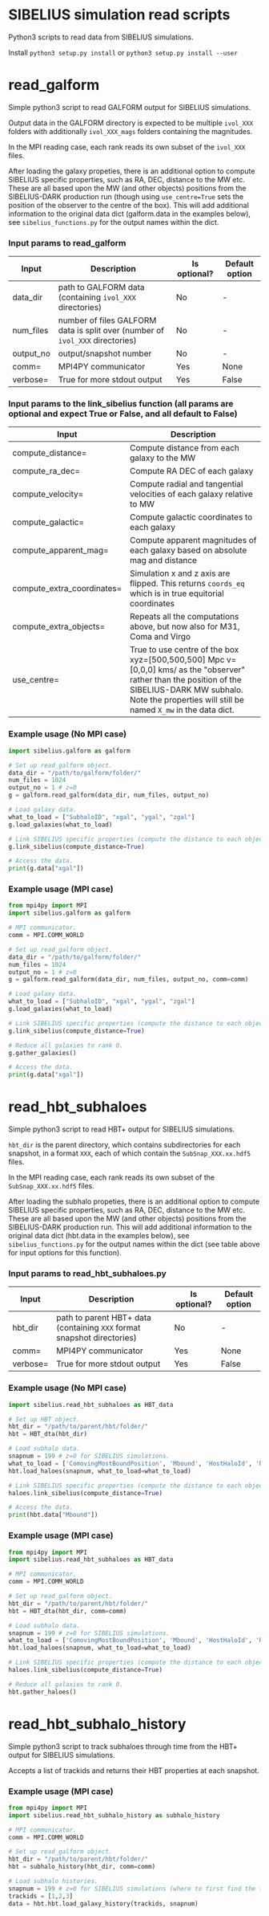 # SIBELIUS simulation read scripts

Python3 scripts to read data from SIBELIUS simulations.

Install `python3 setup.py install` or `python3 setup.py install --user`

# read_galform

Simple python3 script to read GALFORM output for SIBELIUS simulations.

Output data in the GALFORM directory is expected to be multiple `ivol_XXX` folders with additionally `ivol_XXX_mags` folders containing the magnitudes.

In the MPI reading case, each rank reads its own subset of the `ivol_XXX` files.

After loading the galaxy propeties, there is an additional option to compute SIBELIUS specific properties, such as RA, DEC, distance to the MW etc. 
These are all based upon the MW (and other objects) positions from the SIBELIUS-DARK production run (though using `use_centre=True` sets the position of the observer to the centre of the box). This will add additional information to the original data
dict (galform.data in the examples below), see `sibelius_functions.py` for the output names within the dict.

### Input params to read_galform

| Input | Description | Is optional? | Default option |
| ----- | ----------- | --------- | ------- | 
| data_dir | path to GALFORM data (containing `ivol_XXX` directories) | No | - |
| num_files | number of files GALFORM data is split over (number of `ivol_XXX` directories) | No | - |
| output_no | output/snapshot number | No | - | 
| comm= | MPI4PY communicator | Yes | None |
| verbose= | True for more stdout output | Yes | False |

### Input params to the link_sibelius function (all params are optional and expect True or False, and all default to False)

| Input | Description |
| ----- | ----------- | 
| compute_distance= | Compute distance from each galaxy to the MW |
| compute_ra_dec= | Compute RA DEC of each galaxy |
| compute_velocity= | Compute radial and tangential velocities of each galaxy relative to MW |
| compute_galactic= | Compute galactic coordinates to each galaxy |
| compute_apparent_mag= | Compute apparent magnitudes of each galaxy based on absolute mag and distance |
| compute_extra_coordinates= | Simulation x and z axis are flipped. This returns `coords_eq` which is in true equitorial coordinates |
| compute_extra_objects= | Repeats all the computations above, but now also for M31, Coma and Virgo |
| use_centre= | True to use centre of the box xyz=[500,500,500] Mpc  v=[0,0,0] kms/ as the "observer" rather than the position of the SIBELIUS-DARK MW subhalo. Note the properties will still be named `X_mw` in the data dict. |

### Example usage (No MPI case)

```python
import sibelius.galform as galform

# Set up read_galform object.
data_dir = "/path/to/galform/folder/"
num_files = 1024
output_no = 1 # z=0
g = galform.read_galform(data_dir, num_files, output_no)

# Load galaxy data.
what_to_load = ["SubhaloID", "xgal", "ygal", "zgal"]
g.load_galaxies(what_to_load)

# Link SIBELIUS specific properties (compute the distance to each object from the Milky Way).
g.link_sibelius(compute_distance=True)

# Access the data.
print(g.data["xgal"])
```

### Example usage (MPI case)

```python
from mpi4py import MPI
import sibelius.galform as galform

# MPI communicator.
comm = MPI.COMM_WORLD

# Set up read_galform object.
data_dir = "/path/to/galform/folder/"
num_files = 1024
output_no = 1 # z=0
g = galform.read_galform(data_dir, num_files, output_no, comm=comm)

# Load galaxy data.
what_to_load = ["SubhaloID", "xgal", "ygal", "zgal"]
g.load_galaxies(what_to_load)

# Link SIBELIUS specific properties (compute the distance to each object from the Milky Way).
g.link_sibelius(compute_distance=True)

# Reduce all galaxies to rank 0.
g.gather_galaxies()

# Access the data.
print(g.data["xgal"])
```

# read_hbt_subhaloes

Simple python3 script to read HBT+ output for SIBELIUS simulations.

`hbt_dir` is the parent directory, which contains subdirectories for each snapshot, in a format `XXX`, each of which contain the `SubSnap_XXX.xx.hdf5` files.

In the MPI reading case, each rank reads its own subset of the `SubSnap_XXX.xx.hdf5` files.

After loading the subhalo propeties, there is an additional option to compute SIBELIUS specific properties, such as RA, DEC, distance to the MW etc. 
These are all based upon the MW (and other objects) positions from the SIBELIUS-DARK production run. This will add additional information to the original data
dict (hbt.data in the examples below), see `sibelius_functions.py` for the output names within the dict (see table above for input options for this function).

### Input params to read_hbt_subhaloes.py

| Input | Description | Is optional? | Default option |
| ----- | ----------- | --------- | ------- | 
| hbt_dir | path to parent HBT+ data (containing `XXX` format snapshot directories) | No | - |
| comm= | MPI4PY communicator | Yes | None |
| verbose= | True for more stdout output | Yes | False |

### Example usage (No MPI case)

```python
import sibelius.read_hbt_subhaloes as HBT_data

# Set up HBT object.
hbt_dir = "/path/to/parent/hbt/folder/"
hbt = HBT_dta(hbt_dir)

# Load subhalo data.
snapnum = 199 # z=0 for SIBELIUS simulations.
what_to_load = ['ComovingMostBoundPosition', 'Mbound', 'HostHaloId', 'Rank', 'Nbound']
hbt.load_haloes(snapnum, what_to_load=what_to_load)

# Link SIBELIUS specific properties (compute the distance to each object from the Milky Way).
haloes.link_sibelius(compute_distance=True)

# Access the data.
print(hbt.data["Mbound"])
```

### Example usage (MPI case)

```python
from mpi4py import MPI
import sibelius.read_hbt_subhaloes as HBT_data

# MPI communicator.
comm = MPI.COMM_WORLD

# Set up read_galform object.
hbt_dir = "/path/to/parent/hbt/folder/"
hbt = HBT_dta(hbt_dir, comm=comm)

# Load subhalo data.
snapnum = 199 # z=0 for SIBELIUS simulations.
what_to_load = ['ComovingMostBoundPosition', 'Mbound', 'HostHaloId', 'Rank', 'Nbound']
hbt.load_haloes(snapnum, what_to_load=what_to_load)

# Link SIBELIUS specific properties (compute the distance to each object from the Milky Way).
haloes.link_sibelius(compute_distance=True)

# Reduce all galaxies to rank 0.
hbt.gather_haloes()
```

# read_hbt_subhalo_history

Simple python3 script to track subhaloes through time from the HBT+ output for SIBELIUS simulations.

Accepts a list of trackids and returns their HBT properties at each snapshot.

### Example usage (MPI case)

```python
from mpi4py import MPI
import sibelius.read_hbt_subhalo_history as subhalo_history

# MPI communicator.
comm = MPI.COMM_WORLD

# Set up read_galform object.
hbt_dir = "/path/to/parent/hbt/folder/"
hbt = subhalo_history(hbt_dir, comm=comm)

# Load subhalo histories.
snapnum = 199 # z=0 for SIBELIUS simulations (where to first find the trackids).
trackids = [1,2,3]
data = hbt.hbt.load_galaxy_history(trackids, snapnum)
```
